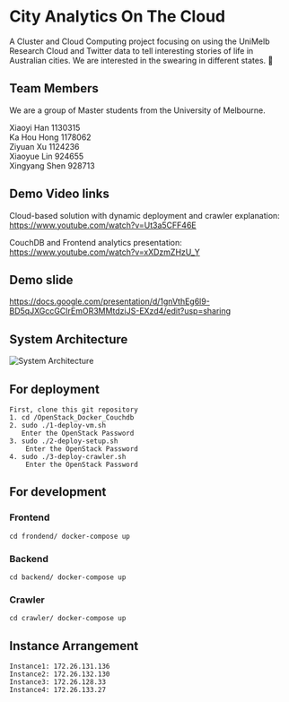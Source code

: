 # City Analytics On The Cloud
A Cluster and Cloud Computing project focusing on using the UniMelb Research Cloud and Twitter data to tell interesting stories of life in Australian cities.
We are interested in the swearing in different states. 🙊

## Team Members
We are a group of Master students from the University of Melbourne.

Xiaoyi Han 1130315  
Ka Hou Hong 1178062  
Ziyuan Xu 1124236  
Xiaoyue Lin 924655  
Xingyang Shen 928713  


## Demo Video links
Cloud-based solution with dynamic deployment and crawler explanation:  
https://www.youtube.com/watch?v=Ut3a5CFF46E

CouchDB and Frontend analytics presentation:  
https://www.youtube.com/watch?v=xXDzmZHzU_Y

## Demo slide
https://docs.google.com/presentation/d/1gnVthEg6l9-BD5qJXGccGCIrEmOR3MMtdziJS-EXzd4/edit?usp=sharing

## System Architecture
![System Architecture](https://tva1.sinaimg.cn/large/008i3skNgy1gqvir3eoamj31720u0dtf.jpg)

## For deployment
    First, clone this git repository
    1. cd /OpenStack_Docker_Couchdb  
    2. sudo ./1-deploy-vm.sh  
       Enter the OpenStack Password  
    3. sudo ./2-deploy-setup.sh  
        Enter the OpenStack Password  
    4. sudo ./3-deploy-crawler.sh  
        Enter the OpenStack Password  

## For development
  ### Frontend
    cd frondend/ docker-compose up

  ### Backend
    cd backend/ docker-compose up

  ### Crawler
    cd crawler/ docker-compose up
## Instance Arrangement
    Instance1: 172.26.131.136
    Instance2: 172.26.132.130
    Instance3: 172.26.128.33
    Instance4: 172.26.133.27

